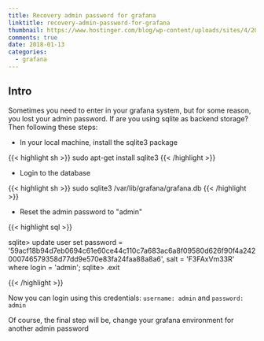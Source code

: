```yaml
---
title: Recovery admin password for grafana
linktitle: recovery-admin-password-for-grafana
thumbnail: https://www.hostinger.com/blog/wp-content/uploads/sites/4/2017/11/grafana-logo.jpg
comments: true
date: 2018-01-13
categories:
  - grafana
---
```


## Intro 

Sometimes you need to enter in your grafana system, but for some reason, you lost your admin password. If are you using sqlite as backend storage? Then following these steps:

* In your local machine, install the sqlite3 package

{{< highlight sh >}}
sudo apt-get install sqlite3
{{< /highlight >}}
 
* Login to the database

{{< highlight sh >}}
sudo sqlite3 /var/lib/grafana/grafana.db
{{< /highlight >}}
 
* Reset the admin password to "admin"

{{< highlight sql >}}

sqlite> update user set password = '59acf18b94d7eb0694c61e60ce44c110c7a683ac6a8f09580d626f90f4a242000746579358d77dd9e570e83fa24faa88a8a6', salt = 'F3FAxVm33R' where login = 'admin';
sqlite> .exit

{{< /highlight >}}

Now you can login using this credentials: `username: admin` and `password: admin`
 

Of course, the final step will be, change your grafana environment for another admin password
